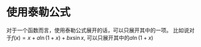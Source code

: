 # 使用泰勒公式
对于一个函数而言，使用泰勒公式展开的话，可以只展开其中的一项。
比如说对于$f(x) = x + a\ln(1+x) + bx\sin x$, 可以只展开其中的$a\ln(1+x)$



